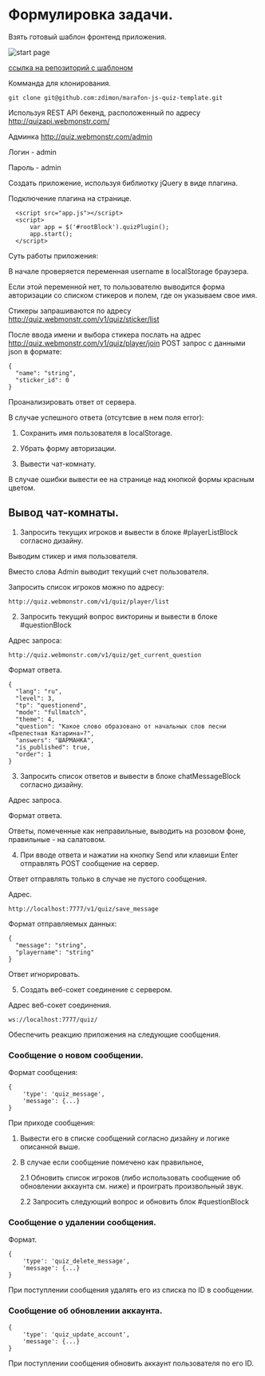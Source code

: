 # Формулировка задачи.

Взять готовый шаблон фронтенд приложения.      

![start page]({path-to-subject}/images/1.png)

[ссылка на репозиторий с шаблоном](https://github.com/zdimon/marafon-js-quiz-template)

Комманда для клонирования.

    git clone git@github.com:zdimon/marafon-js-quiz-template.git
    

Используя REST API бекенд, расположенный по адресу http://quizapi.webmonstr.com/

Админка http://quiz.webmonstr.com/admin

Логин - admin

Пароль - admin

Создать приложение, используя библиотку jQuery в виде плагина.

Подключение плагина на странице.

      <script src="app.js"></script>
      <script>
          var app = $('#rootBlock').quizPlugin();
          app.start();
      </script>

Суть работы приложения:

В начале проверяется переменная username в localStorage браузера.

Если этой переменной нет, то пользователю выводится форма авторизации со списком стикеров и полем, где он указываем свое имя.

Стикеры запрашиваются по адресу http://quiz.webmonstr.com/v1/quiz/sticker/list

После ввода имени и выбора стикера послать на адрес http://quiz.webmonstr.com/v1/quiz/player/join POST запрос с данными json в формате:


    {
      "name": "string",
      "sticker_id": 0
    }

Проанализировать ответ от сервера.

В случае успешного ответа (отсутсвие в нем поля error):

1. Cохранить имя пользователя в localStorage.

2. Убрать форму авторизации.

3. Вывести чат-комнату.

В случае ошибки вывести ее на странице над кнопкой формы красным цветом.

## Вывод чат-комнаты.

1. Запросить текущих игроков и вывести в блоке #playerListBlock согласно дизайну.

Выводим стикер и имя пользователя.

Вместо слова Admin выводит текущий счет пользователя.

Запросить список игроков можно по адресу:

    http://quiz.webmonstr.com/v1/quiz/player/list

2. Запросить текущий вопрос викторины и вывести в блоке #questionBlock

Адрес запроса:

    http://quiz.webmonstr.com/v1/quiz/get_current_question

Формат ответа.


    {
      "lang": "ru",
      "level": 3,
      "tp": "questionend",
      "mode": "fullmatch",
      "theme": 4,
      "question": "Какое слово образовано от начальных слов песни «Прелестная Катарина»?",
      "answers": "ШАРМАНКА",
      "is_published": true,
      "order": 1
    }

3. Запросить список ответов и вывести в блоке chatMessageBlock согласно дизайну.

Адрес запроса.

Формат ответа.

Ответы, помеченные как неправильные, выводить на розовом фоне, правильные - на салатовом.

4. При вводе ответа и нажатии на кнопку Send или клавиши Enter отправлять POST сообщение на сервер.

Ответ отправлять только в случае не пустого сообщения.

Адрес.


    http://localhost:7777/v1/quiz/save_message

Формат отправляемых данных:

        
    {
      "message": "string",
      "playername": "string"
    }

Ответ игнорировать.

5. Создать веб-сокет соединение с сервером.

Адрес веб-сокет соединения.

    ws://localhost:7777/quiz/

Обеспечить реакцию приложения на следующие сообщения.

### Сообщение о новом сообщении.

Формат сообщения:

    { 
        'type': 'quiz_message', 
        'message': {...}
    }  


При приходе сообщения: 

1. Вывести его в списке сообщений согласно дизайну и логике описанной выше.

2. В случае если сообщение помечено как правильное, 

    2.1 Обновить список игроков (либо использовать сообщение об обновлении аккаунта см. ниже) и проиграть произвольный звук.

    2.2 Запросить следующий вопрос и обновить блок #questionBlock

### Сообщение о удалении сообщения.

Формат.

    { 
        'type': 'quiz_delete_message', 
        'message': {...}
    }  

При поступлении сообщения удалять его из списка по ID в сообщении.

### Сообщение об обновлении аккаунта.

    { 
        'type': 'quiz_update_account', 
        'message': {...}
    }  

При поступлении сообщения обновить аккаунт пользователя по его ID.    





